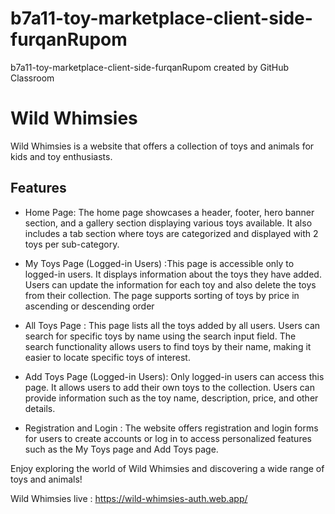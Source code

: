 # b7a11-toy-marketplace-client-side-furqanRupom
b7a11-toy-marketplace-client-side-furqanRupom created by GitHub Classroom

# Wild Whimsies

Wild Whimsies is a website that offers a collection of toys and animals for kids and toy enthusiasts.

## Features

* Home Page: The home page showcases a header, footer, hero banner section, and a gallery section displaying various toys available. It also includes a tab section where toys are categorized and displayed with 2 toys per sub-category.

* My Toys Page (Logged-in Users) :This page is accessible only to logged-in users. It displays information about the toys they have added. Users can update the information for each toy and also delete the toys from their collection. The page supports sorting of toys by price in ascending or descending order

* All Toys Page : This page lists all the toys added by all users. Users can search for specific toys by name using the search input field. The search functionality allows users to find toys by their name, making it easier to locate specific toys of interest.

* Add Toys Page (Logged-in Users): Only logged-in users can access this page. It allows users to add their own toys to the collection. Users can provide information such as the toy name, description, price, and other details.

* Registration and Login : The website offers registration and login forms for users to create accounts or log in to access personalized features such as the My Toys page and Add Toys page.

Enjoy exploring the world of Wild Whimsies and discovering a wide range of toys and animals!

Wild Whimsies live : https://wild-whimsies-auth.web.app/
